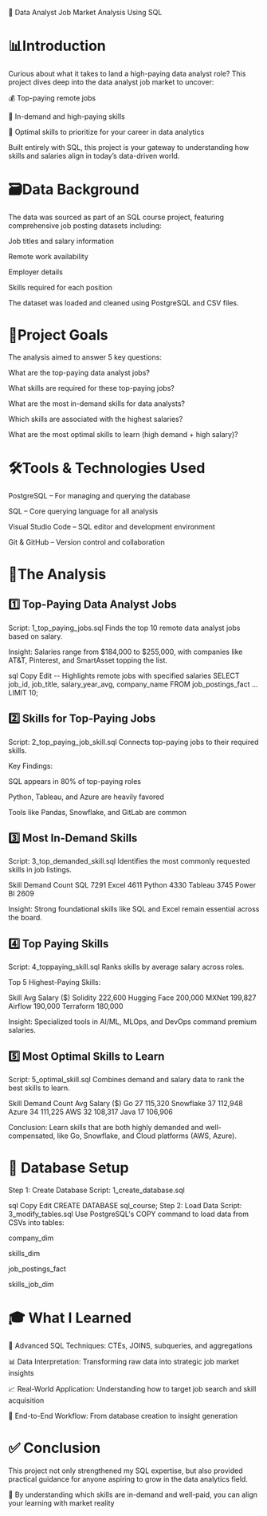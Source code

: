 💼 Data Analyst Job Market Analysis Using SQL
# 📊Introduction
Curious about what it takes to land a high-paying data analyst role? This project dives deep into the data analyst job market to uncover:

💰 Top-paying remote jobs

🧠 In-demand and high-paying skills

🎯 Optimal skills to prioritize for your career in data analytics

Built entirely with SQL, this project is your gateway to understanding how skills and salaries align in today’s data-driven world.

# 🗃️Data Background
The data was sourced as part of an SQL course project, featuring comprehensive job posting datasets including:

Job titles and salary information

Remote work availability

Employer details

Skills required for each position

The dataset was loaded and cleaned using PostgreSQL and CSV files.

# 🎯Project Goals
The analysis aimed to answer 5 key questions:

What are the top-paying data analyst jobs?

What skills are required for these top-paying jobs?

What are the most in-demand skills for data analysts?

Which skills are associated with the highest salaries?

What are the most optimal skills to learn (high demand + high salary)?

# 🛠️Tools & Technologies Used
PostgreSQL – For managing and querying the database

SQL – Core querying language for all analysis

Visual Studio Code – SQL editor and development environment

Git & GitHub – Version control and collaboration

# 🧪The Analysis
## 1️⃣ Top-Paying Data Analyst Jobs
Script: 1_top_paying_jobs.sql
Finds the top 10 remote data analyst jobs based on salary.

Insight: Salaries range from $184,000 to $255,000, with companies like AT&T, Pinterest, and SmartAsset topping the list.

sql
Copy
Edit
-- Highlights remote jobs with specified salaries
SELECT job_id, job_title, salary_year_avg, company_name
FROM job_postings_fact
...
LIMIT 10;
## 2️⃣ Skills for Top-Paying Jobs
Script: 2_top_paying_job_skill.sql
Connects top-paying jobs to their required skills.

Key Findings:

SQL appears in 80% of top-paying roles

Python, Tableau, and Azure are heavily favored

Tools like Pandas, Snowflake, and GitLab are common

## 3️⃣ Most In-Demand Skills
Script: 3_top_demanded_skill.sql
Identifies the most commonly requested skills in job listings.

Skill	Demand Count
SQL	7291
Excel	4611
Python	4330
Tableau	3745
Power BI	2609

Insight: Strong foundational skills like SQL and Excel remain essential across the board.

## 4️⃣ Top Paying Skills
Script: 4_toppaying_skill.sql
Ranks skills by average salary across roles.

Top 5 Highest-Paying Skills:

Skill	Avg Salary ($)
Solidity	222,600
Hugging Face	200,000
MXNet	199,827
Airflow	190,000
Terraform	180,000

Insight: Specialized tools in AI/ML, MLOps, and DevOps command premium salaries.

## 5️⃣ Most Optimal Skills to Learn
Script: 5_optimal_skill.sql
Combines demand and salary data to rank the best skills to learn.

Skill	Demand Count	Avg Salary ($)
Go	27	115,320
Snowflake	37	112,948
Azure	34	111,225
AWS	32	108,317
Java	17	106,906

Conclusion: Learn skills that are both highly demanded and well-compensated, like Go, Snowflake, and Cloud platforms (AWS, Azure).

# 📘 Database Setup
Step 1: Create Database
Script: 1_create_database.sql

sql
Copy
Edit
CREATE DATABASE sql_course;
Step 2: Load Data
Script: 3_modify_tables.sql
Use PostgreSQL's COPY command to load data from CSVs into tables:

company_dim

skills_dim

job_postings_fact

skills_job_dim

# 🎓 What I Learned
🧩 Advanced SQL Techniques: CTEs, JOINS, subqueries, and aggregations

📊 Data Interpretation: Transforming raw data into strategic job market insights

📈 Real-World Application: Understanding how to target job search and skill acquisition

🚀 End-to-End Workflow: From database creation to insight generation

# ✅ Conclusion
This project not only strengthened my SQL expertise, but also provided practical guidance for anyone aspiring to grow in the data analytics field.

🔎 By understanding which skills are in-demand and well-paid, you can align your learning with market reality
